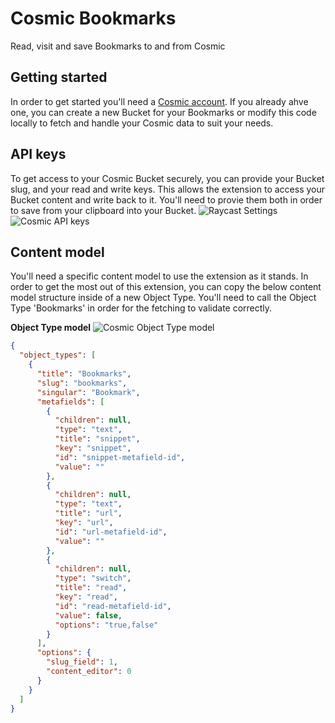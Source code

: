 # Cosmic Bookmarks

Read, visit and save Bookmarks to and from Cosmic

## Getting started

In order to get started you'll need a [Cosmic account](https://app.cosmicjs.com/signup). If you already ahve one, you can create a new Bucket for your Bookmarks or modify this code locally to fetch and handle your Cosmic data to suit your needs.

## API keys

To get access to your Cosmic Bucket securely, you can provide your Bucket slug, and your read and write keys. This allows the extension to access your Bucket content and write back to it. You'll need to provie them both in order to save from your clipboard into your Bucket.
![Raycast Settings](https://media.cleanshot.cloud/media/10895/XDZcFweACbhpTHZSXDTm3HKZPqMw30Vk7mYazXPm.jpeg?Expires=1685715682&Signature=OW7A6G-HjTh7EuvYtHFqo1z3bv7xCBnU-kuzgtOCkxW48c19x-egguqMeVVDDHb13Gwfd8mwhVmg3aoVB~IyouYp~aZBq4qern9ZfmLrS7fCo8TRvzM1yNY6SmPuqG1uRqA3jjsBMHCBBK8tJ50-hX2OSJD63Ex~JzM0aban6En6vAhE-llP50zL8jhGb8E~YoO5tpaYQynL-D5XFGhKxn1Jh7a2BFAUdqwCYxjM6LksOtRmlHCgExwkVNkVFwk6jbpt-Cg77CkN7OVe3Vry-xS2rZHcjp-UiUIt0D3qEO1ExzlJTt0~ma6mteUjVuN7K1-zv7zL-ZndLZRYaaFeug__&Key-Pair-Id=K269JMAT9ZF4GZ)
![Cosmic API keys](https://media.cleanshot.cloud/media/10895/NjTiwPR4Xyvtxwv38QddUiaQa2Qswk3p7ZzB29Vj.jpeg?Expires=1685715683&Signature=Nc1i70NZUaxdgjwwtlNAr7rvxL0sp-fYY246jicol-2-UOjHasJLwnQlP6R0mU7glu-NFJ2hPgL5RGaKCEZGRBh3jNjWjM8BA~tGhbf~5fDtmMufh7~iAOYYv~hl92GMmN8TWhKzC-Rf7RtA37ofwE71wbK3qo9bJ9EDR8CcZozwWMKlIIp0m1iB6cKkZzvaXiWtfvHpRlTv3mq~Tr2f212-MVDLNLJikjEaNNn5T9Ox-N5jRZPw~7-ttkQgGbSts15plPkrLak5NdHAl47zgbor0x11iTkuAJXdAT1g~WXrqm4MaN1l7daR2BAyOuiy8nfmsD6UFnUdDI8oJxPJMA__&Key-Pair-Id=K269JMAT9ZF4GZ)

## Content model

You'll need a specific content model to use the extension as it stands. In order to get the most out of this extension, you can copy the below content model structure inside of a new Object Type. You'll need to call the Object Type 'Bookmarks' in order for the fetching to validate correctly.

**Object Type model**
![Cosmic Object Type model](https://media.cleanshot.cloud/media/10895/204ckOoNTmkRnUyu8zmFI580JpL2ICLGoMH0wxTe.jpeg?Expires=1685715684&Signature=iVuDCQdOWof3fyRn8cQQm-ErT8q1lt0HMcPlOHA6b~M1QDHchAu4kGDkVIJodqMwer9RqjWsl4yeMv9-1kg9tpdak79zyqhSeXMpbjPf30RwFI5kTFIKz0hSTll7HtfUR6C-Ae9Nukvs9UhSk-kpFEzAwnHJvcf0DTRGWjo5~lno33vbPYQXoUZYeFAW0ri3g2zHVI24K3Cal6nkPWBWMSXxYOTMUyzGjc1WMwPEHGikqCemOnIL3fU-mxB8pWnBW9YuSuJifgrHB~eH9D9Z5PWG69jzYqo9PR4zxJpV1q5CQCTTHCqxvCgQJ-X1f8UujXFAcIGfnxf1whNKDrKrzA__&Key-Pair-Id=K269JMAT9ZF4GZ)

```json
{
  "object_types": [
    {
      "title": "Bookmarks",
      "slug": "bookmarks",
      "singular": "Bookmark",
      "metafields": [
        {
          "children": null,
          "type": "text",
          "title": "snippet",
          "key": "snippet",
          "id": "snippet-metafield-id",
          "value": ""
        },
        {
          "children": null,
          "type": "text",
          "title": "url",
          "key": "url",
          "id": "url-metafield-id",
          "value": ""
        },
        {
          "children": null,
          "type": "switch",
          "title": "read",
          "key": "read",
          "id": "read-metafield-id",
          "value": false,
          "options": "true,false"
        }
      ],
      "options": {
        "slug_field": 1,
        "content_editor": 0
      }
    }
  ]
}
```
